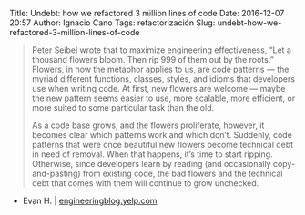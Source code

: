 Title: Undebt: how we refactored 3 million lines of code
Date: 2016-12-07 20:57
Author: Ignacio Cano
Tags: refactorización
Slug: undebt-how-we-refactored-3-million-lines-of-code

> Peter Seibel wrote that to maximize engineering effectiveness, “Let a
> thousand flowers bloom. Then rip 999 of them out by the roots.” Flowers,
> in how the metaphor applies to us, are code patterns — the myriad different
> functions, classes, styles, and idioms that developers use when writing
> code. At first, new flowers are welcome — maybe the new pattern seems
> easier to use, more scalable, more efficient, or more suited to some
> particular task than the old.
>
> As a code base grows, and the flowers proliferate, however, it becomes clear
> which patterns work and which don’t. Suddenly, code patterns that were once
> beautiful new flowers become technical debt in need of removal. When that
> happens, it’s time to start ripping. Otherwise, since developers learn by
> reading (and occasionally copy-and-pasting) from existing code, the bad
> flowers and the technical debt that comes with them will continue to grow
> unchecked.

- Evan H. | [engineeringblog.yelp.com][]

  [engineeringblog.yelp.com]: https://engineeringblog.yelp.com/2016/08/undebt-how-we-refactored-3-million-lines-of-code.html
    "Undebt: how we refactored 3 million lines of code"
